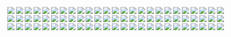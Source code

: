 <img src='light.jpg'>
<img src='lua.gif'>
<img src='mauboro.jpg'>
<img src='room.jpg'>
<img src='adream.jpg'>
<img src='kitchen.jpg'>
<img src='palm_trees.png'>
<img src='samurai.jpg'>
<img src='save_the_trees.jpg'>
<img src='the_possible_dream.jpg'>
<img src='yemen.jpg'>
<img src='coconut_tree.jpg'>
<img src='important.jpg'>
<img src='vibe.jpg'>
<img src='you_would.jpg'>
<img src='shoes.gif'>
<img src='tucano.jpg'>
<img src='eyes.jpg'>
<img src='john.jpg'>
<img src='green.jpg'>
<img src='who.jpg'>
<img src='netflix.jpg'>
<img src='living_room.jpg'>
<img src='coffee.gif'>
<img src='house.jpg'>
<img src='cat_grr.jpg'>
<img src='reservoir_dolls.jpg'>
<img src='twin_peaks.jpg'>
<img src='drink.jpg'>
<img src='what.jpg'>
<img src='house_view.jpg'>
<img src='weird.png'>
<img src='newreality.png'>
<img src='true.png'>
<img src='ohshit.jpg'>
<img src='ohyeah.jpg'>
<img src='tattoo2do.jpg'>
<img src='kindofblue.jpg'>
<img src='hahafunny.jpg'>
<img src='bath.jpg'>
<img src='wow.jpg'>
<img src='haha.jpg'>
<img src='truly.jpg'>
<img src='maybemynexttattoo.jpg'>
<img src='niceidea.jpg'>
<img src='mjandjack.png'>
<img src='basketballcourt.jpg'>
<img src='house2.jpg'>
<img src='whatcanwedo.jpg'>
<img src='flower.jpg'>
<img src='theshining.jpg'>
<img src='wikipediaeditor.jpg'>
<img src='thecity.jpg'>
<img src='theocean.gif'>
<img src='niceview.jpg'>
<img src='outsidewindow.png'>
<img src='squarehouse.png'>
<img src='inthewater.png'>
<img src='coffee.jpg'>
<img src='pasta.png'>
<img src='mywater.jpg'>
<img src='whitejaponesehouse.jpg'>
<img src='shower.jpg'>
<img src='vin.png'>
<img src='sityourass.png'>
<img src='donottripdog.jpg'>
<img src='bart.png'>
<img src='houses.jpg'>
<img src='doom2tattoo.jpg'>
<img src='dogs7.png'>
<img src='underhouse.jpg'>
<img src='mix.jpg'>
<img src='quasimoto.gif'>
<img src='lasmeninas.jpg'>
<img src='mfrick.jpg'>
